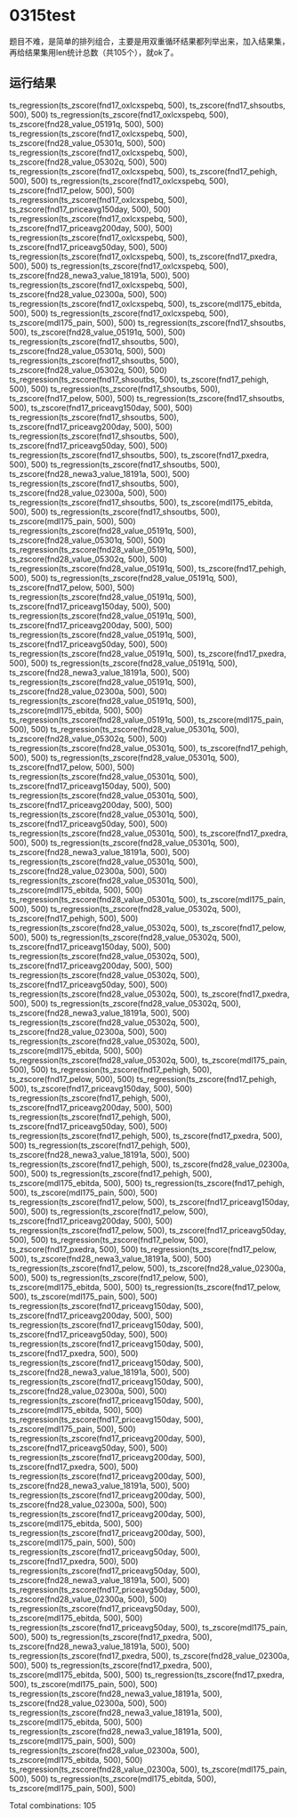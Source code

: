# 0315test
题目不难，是简单的排列组合，主要是用双重循环结果都列举出来，加入结果集，再给结果集用len统计总数（共105个），就ok了。

## 运行结果
ts_regression(ts_zscore(fnd17_oxlcxspebq, 500), ts_zscore(fnd17_shsoutbs, 500), 500)
ts_regression(ts_zscore(fnd17_oxlcxspebq, 500), ts_zscore(fnd28_value_05191q, 500), 500)
ts_regression(ts_zscore(fnd17_oxlcxspebq, 500), ts_zscore(fnd28_value_05301q, 500), 500)
ts_regression(ts_zscore(fnd17_oxlcxspebq, 500), ts_zscore(fnd28_value_05302q, 500), 500)
ts_regression(ts_zscore(fnd17_oxlcxspebq, 500), ts_zscore(fnd17_pehigh, 500), 500)
ts_regression(ts_zscore(fnd17_oxlcxspebq, 500), ts_zscore(fnd17_pelow, 500), 500)
ts_regression(ts_zscore(fnd17_oxlcxspebq, 500), ts_zscore(fnd17_priceavg150day, 500), 500)
ts_regression(ts_zscore(fnd17_oxlcxspebq, 500), ts_zscore(fnd17_priceavg200day, 500), 500)
ts_regression(ts_zscore(fnd17_oxlcxspebq, 500), ts_zscore(fnd17_priceavg50day, 500), 500)
ts_regression(ts_zscore(fnd17_oxlcxspebq, 500), ts_zscore(fnd17_pxedra, 500), 500)
ts_regression(ts_zscore(fnd17_oxlcxspebq, 500), ts_zscore(fnd28_newa3_value_18191a, 500), 500)
ts_regression(ts_zscore(fnd17_oxlcxspebq, 500), ts_zscore(fnd28_value_02300a, 500), 500)
ts_regression(ts_zscore(fnd17_oxlcxspebq, 500), ts_zscore(mdl175_ebitda, 500), 500)
ts_regression(ts_zscore(fnd17_oxlcxspebq, 500), ts_zscore(mdl175_pain, 500), 500)
ts_regression(ts_zscore(fnd17_shsoutbs, 500), ts_zscore(fnd28_value_05191q, 500), 500)
ts_regression(ts_zscore(fnd17_shsoutbs, 500), ts_zscore(fnd28_value_05301q, 500), 500)
ts_regression(ts_zscore(fnd17_shsoutbs, 500), ts_zscore(fnd28_value_05302q, 500), 500)
ts_regression(ts_zscore(fnd17_shsoutbs, 500), ts_zscore(fnd17_pehigh, 500), 500)
ts_regression(ts_zscore(fnd17_shsoutbs, 500), ts_zscore(fnd17_pelow, 500), 500)
ts_regression(ts_zscore(fnd17_shsoutbs, 500), ts_zscore(fnd17_priceavg150day, 500), 500)
ts_regression(ts_zscore(fnd17_shsoutbs, 500), ts_zscore(fnd17_priceavg200day, 500), 500)
ts_regression(ts_zscore(fnd17_shsoutbs, 500), ts_zscore(fnd17_priceavg50day, 500), 500)
ts_regression(ts_zscore(fnd17_shsoutbs, 500), ts_zscore(fnd17_pxedra, 500), 500)
ts_regression(ts_zscore(fnd17_shsoutbs, 500), ts_zscore(fnd28_newa3_value_18191a, 500), 500)
ts_regression(ts_zscore(fnd17_shsoutbs, 500), ts_zscore(fnd28_value_02300a, 500), 500)
ts_regression(ts_zscore(fnd17_shsoutbs, 500), ts_zscore(mdl175_ebitda, 500), 500)
ts_regression(ts_zscore(fnd17_shsoutbs, 500), ts_zscore(mdl175_pain, 500), 500)
ts_regression(ts_zscore(fnd28_value_05191q, 500), ts_zscore(fnd28_value_05301q, 500), 500)
ts_regression(ts_zscore(fnd28_value_05191q, 500), ts_zscore(fnd28_value_05302q, 500), 500)
ts_regression(ts_zscore(fnd28_value_05191q, 500), ts_zscore(fnd17_pehigh, 500), 500)
ts_regression(ts_zscore(fnd28_value_05191q, 500), ts_zscore(fnd17_pelow, 500), 500)
ts_regression(ts_zscore(fnd28_value_05191q, 500), ts_zscore(fnd17_priceavg150day, 500), 500)
ts_regression(ts_zscore(fnd28_value_05191q, 500), ts_zscore(fnd17_priceavg200day, 500), 500)
ts_regression(ts_zscore(fnd28_value_05191q, 500), ts_zscore(fnd17_priceavg50day, 500), 500)
ts_regression(ts_zscore(fnd28_value_05191q, 500), ts_zscore(fnd17_pxedra, 500), 500)
ts_regression(ts_zscore(fnd28_value_05191q, 500), ts_zscore(fnd28_newa3_value_18191a, 500), 500)
ts_regression(ts_zscore(fnd28_value_05191q, 500), ts_zscore(fnd28_value_02300a, 500), 500)
ts_regression(ts_zscore(fnd28_value_05191q, 500), ts_zscore(mdl175_ebitda, 500), 500)
ts_regression(ts_zscore(fnd28_value_05191q, 500), ts_zscore(mdl175_pain, 500), 500)
ts_regression(ts_zscore(fnd28_value_05301q, 500), ts_zscore(fnd28_value_05302q, 500), 500)
ts_regression(ts_zscore(fnd28_value_05301q, 500), ts_zscore(fnd17_pehigh, 500), 500)
ts_regression(ts_zscore(fnd28_value_05301q, 500), ts_zscore(fnd17_pelow, 500), 500)
ts_regression(ts_zscore(fnd28_value_05301q, 500), ts_zscore(fnd17_priceavg150day, 500), 500)
ts_regression(ts_zscore(fnd28_value_05301q, 500), ts_zscore(fnd17_priceavg200day, 500), 500)
ts_regression(ts_zscore(fnd28_value_05301q, 500), ts_zscore(fnd17_priceavg50day, 500), 500)
ts_regression(ts_zscore(fnd28_value_05301q, 500), ts_zscore(fnd17_pxedra, 500), 500)
ts_regression(ts_zscore(fnd28_value_05301q, 500), ts_zscore(fnd28_newa3_value_18191a, 500), 500)
ts_regression(ts_zscore(fnd28_value_05301q, 500), ts_zscore(fnd28_value_02300a, 500), 500)
ts_regression(ts_zscore(fnd28_value_05301q, 500), ts_zscore(mdl175_ebitda, 500), 500)
ts_regression(ts_zscore(fnd28_value_05301q, 500), ts_zscore(mdl175_pain, 500), 500)
ts_regression(ts_zscore(fnd28_value_05302q, 500), ts_zscore(fnd17_pehigh, 500), 500)
ts_regression(ts_zscore(fnd28_value_05302q, 500), ts_zscore(fnd17_pelow, 500), 500)
ts_regression(ts_zscore(fnd28_value_05302q, 500), ts_zscore(fnd17_priceavg150day, 500), 500)
ts_regression(ts_zscore(fnd28_value_05302q, 500), ts_zscore(fnd17_priceavg200day, 500), 500)
ts_regression(ts_zscore(fnd28_value_05302q, 500), ts_zscore(fnd17_priceavg50day, 500), 500)
ts_regression(ts_zscore(fnd28_value_05302q, 500), ts_zscore(fnd17_pxedra, 500), 500)
ts_regression(ts_zscore(fnd28_value_05302q, 500), ts_zscore(fnd28_newa3_value_18191a, 500), 500)
ts_regression(ts_zscore(fnd28_value_05302q, 500), ts_zscore(fnd28_value_02300a, 500), 500)
ts_regression(ts_zscore(fnd28_value_05302q, 500), ts_zscore(mdl175_ebitda, 500), 500)
ts_regression(ts_zscore(fnd28_value_05302q, 500), ts_zscore(mdl175_pain, 500), 500)
ts_regression(ts_zscore(fnd17_pehigh, 500), ts_zscore(fnd17_pelow, 500), 500)
ts_regression(ts_zscore(fnd17_pehigh, 500), ts_zscore(fnd17_priceavg150day, 500), 500)
ts_regression(ts_zscore(fnd17_pehigh, 500), ts_zscore(fnd17_priceavg200day, 500), 500)
ts_regression(ts_zscore(fnd17_pehigh, 500), ts_zscore(fnd17_priceavg50day, 500), 500)
ts_regression(ts_zscore(fnd17_pehigh, 500), ts_zscore(fnd17_pxedra, 500), 500)
ts_regression(ts_zscore(fnd17_pehigh, 500), ts_zscore(fnd28_newa3_value_18191a, 500), 500)
ts_regression(ts_zscore(fnd17_pehigh, 500), ts_zscore(fnd28_value_02300a, 500), 500)
ts_regression(ts_zscore(fnd17_pehigh, 500), ts_zscore(mdl175_ebitda, 500), 500)
ts_regression(ts_zscore(fnd17_pehigh, 500), ts_zscore(mdl175_pain, 500), 500)
ts_regression(ts_zscore(fnd17_pelow, 500), ts_zscore(fnd17_priceavg150day, 500), 500)
ts_regression(ts_zscore(fnd17_pelow, 500), ts_zscore(fnd17_priceavg200day, 500), 500)
ts_regression(ts_zscore(fnd17_pelow, 500), ts_zscore(fnd17_priceavg50day, 500), 500)
ts_regression(ts_zscore(fnd17_pelow, 500), ts_zscore(fnd17_pxedra, 500), 500)
ts_regression(ts_zscore(fnd17_pelow, 500), ts_zscore(fnd28_newa3_value_18191a, 500), 500)
ts_regression(ts_zscore(fnd17_pelow, 500), ts_zscore(fnd28_value_02300a, 500), 500)
ts_regression(ts_zscore(fnd17_pelow, 500), ts_zscore(mdl175_ebitda, 500), 500)
ts_regression(ts_zscore(fnd17_pelow, 500), ts_zscore(mdl175_pain, 500), 500)
ts_regression(ts_zscore(fnd17_priceavg150day, 500), ts_zscore(fnd17_priceavg200day, 500), 500)
ts_regression(ts_zscore(fnd17_priceavg150day, 500), ts_zscore(fnd17_priceavg50day, 500), 500)
ts_regression(ts_zscore(fnd17_priceavg150day, 500), ts_zscore(fnd17_pxedra, 500), 500)
ts_regression(ts_zscore(fnd17_priceavg150day, 500), ts_zscore(fnd28_newa3_value_18191a, 500), 500)
ts_regression(ts_zscore(fnd17_priceavg150day, 500), ts_zscore(fnd28_value_02300a, 500), 500)
ts_regression(ts_zscore(fnd17_priceavg150day, 500), ts_zscore(mdl175_ebitda, 500), 500)
ts_regression(ts_zscore(fnd17_priceavg150day, 500), ts_zscore(mdl175_pain, 500), 500)
ts_regression(ts_zscore(fnd17_priceavg200day, 500), ts_zscore(fnd17_priceavg50day, 500), 500)
ts_regression(ts_zscore(fnd17_priceavg200day, 500), ts_zscore(fnd17_pxedra, 500), 500)
ts_regression(ts_zscore(fnd17_priceavg200day, 500), ts_zscore(fnd28_newa3_value_18191a, 500), 500)
ts_regression(ts_zscore(fnd17_priceavg200day, 500), ts_zscore(fnd28_value_02300a, 500), 500)
ts_regression(ts_zscore(fnd17_priceavg200day, 500), ts_zscore(mdl175_ebitda, 500), 500)
ts_regression(ts_zscore(fnd17_priceavg200day, 500), ts_zscore(mdl175_pain, 500), 500)
ts_regression(ts_zscore(fnd17_priceavg50day, 500), ts_zscore(fnd17_pxedra, 500), 500)
ts_regression(ts_zscore(fnd17_priceavg50day, 500), ts_zscore(fnd28_newa3_value_18191a, 500), 500)
ts_regression(ts_zscore(fnd17_priceavg50day, 500), ts_zscore(fnd28_value_02300a, 500), 500)
ts_regression(ts_zscore(fnd17_priceavg50day, 500), ts_zscore(mdl175_ebitda, 500), 500)
ts_regression(ts_zscore(fnd17_priceavg50day, 500), ts_zscore(mdl175_pain, 500), 500)
ts_regression(ts_zscore(fnd17_pxedra, 500), ts_zscore(fnd28_newa3_value_18191a, 500), 500)
ts_regression(ts_zscore(fnd17_pxedra, 500), ts_zscore(fnd28_value_02300a, 500), 500)
ts_regression(ts_zscore(fnd17_pxedra, 500), ts_zscore(mdl175_ebitda, 500), 500)
ts_regression(ts_zscore(fnd17_pxedra, 500), ts_zscore(mdl175_pain, 500), 500)
ts_regression(ts_zscore(fnd28_newa3_value_18191a, 500), ts_zscore(fnd28_value_02300a, 500), 500)
ts_regression(ts_zscore(fnd28_newa3_value_18191a, 500), ts_zscore(mdl175_ebitda, 500), 500)
ts_regression(ts_zscore(fnd28_newa3_value_18191a, 500), ts_zscore(mdl175_pain, 500), 500)
ts_regression(ts_zscore(fnd28_value_02300a, 500), ts_zscore(mdl175_ebitda, 500), 500)
ts_regression(ts_zscore(fnd28_value_02300a, 500), ts_zscore(mdl175_pain, 500), 500)
ts_regression(ts_zscore(mdl175_ebitda, 500), ts_zscore(mdl175_pain, 500), 500)

Total combinations: 105
